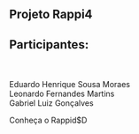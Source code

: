 ## Projeto Rappi4

<h2>Participantes:</h2> <br> <br>
Eduardo Henrique Sousa Moraes <br>
Leonardo Fernandes Martins <br>
Gabriel Luiz Gonçalves <br>

<p>Conheça o <a src="http://keen-food.surge.sh/">Rappid$D</a></p>
